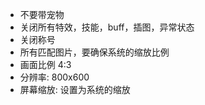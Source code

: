 - 不要带宠物
- 关闭所有特效，技能，buff，插图，异常状态
- 关闭称号
- 所有匹配图片，要确保系统的缩放比例
- 画面比例 4:3
- 分辨率: 800x600
- 屏幕缩放: 设置为系统的缩放
